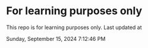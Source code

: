 # For learning purposes only
This repo is for learning purposes only.
Last updated at

Sunday, September 15, 2024 7:12:46 PM

